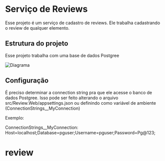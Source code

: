 # Serviço de Reviews

Esse projeto é um serviço de cadastro de reviews. Ele trabalha cadastrando o review de qualquer elemento.

## Estrutura do projeto

Esse projeto trabalha com uma base de dados Postgree 

![Diagrama](./img/diagrama.png)

## Configuração

É preciso determinar a connection string pra que ele acesse o banco de dados Postgree. Isso pode ser feito alterando o arquivo src/Review.Web/appsettings.json ou definindo como variável de ambiente (ConnectionStrings__MyConnection)

Exemplo:

ConnectionStrings__MyConnection: Host=localhost;Database=pguser;Username=pguser;Password=Pg@123;
# review
